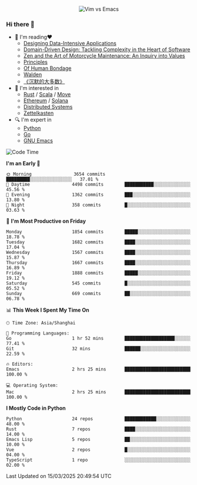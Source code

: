 <p align="center">
    <img src="https://gist.githubusercontent.com/coldnight/e696baffb094e71c96cb302118878eae/raw/40ea5053a6f66cc65f90f437e4173497da225958/banner.gif" alt="Vim vs Emacs" />
</p>

### Hi there 👋

- 📖 I'm reading❤️
    + [Designing Data-Intensive Applications](https://www.oreilly.com/library/view/designing-data-intensive-applications/9781491903063/)
    + [Domain-Driven Design: Tackling Complexity in the Heart of Software](https://www.dddcommunity.org/book/evans_2003/)
    + [Zen and the Art of Motorcycle Maintenance: An Inquiry into Values](https://en.wikipedia.org/wiki/Zen_and_the_Art_of_Motorcycle_Maintenance)
    + [Principles](https://www.principles.com/)
    + [Of Human Bondage](https://en.wikipedia.org/wiki/Of_Human_Bondage)
    + [Walden](https://en.wikipedia.org/wiki/Walden)
    + [《沉默的大多数》](https://en.wikipedia.org/wiki/Silent_majority)
- 🌱 I'm interested in
    + [Rust](https://www.rust-lang.org/) / [Scala](https://www.scala-lang.org/) / [Move](https://github.com/move-language/move/)
    + [Ethereum](https://ethereum.org/en/) / [Solana](https://solana.com/)
	+ [Distributed Systems](https://www.linuxzen.com/notes/topics/20200320174417_%E5%88%86%E5%B8%83%E5%BC%8F/)
	+ [Zettelkasten](https://www.linuxzen.com/notes/notes/20220120080920-slip_box/)
- 🔍 I'm expert in
    + [Python](https://www.python.org/)
    + [Go](https://go.dev/)
    + [GNU Emacs](https://www.gnu.org/software/emacs/)

<!--START_SECTION:waka-->
![Code Time](http://img.shields.io/badge/Code%20Time-3%2C224%20hrs%2014%20mins-blue)

**I'm an Early 🐤** 

```text
🌞 Morning                3654 commits        █████████░░░░░░░░░░░░░░░░   37.01 % 
🌆 Daytime                4498 commits        ███████████░░░░░░░░░░░░░░   45.56 % 
🌃 Evening                1362 commits        ███░░░░░░░░░░░░░░░░░░░░░░   13.80 % 
🌙 Night                  358 commits         █░░░░░░░░░░░░░░░░░░░░░░░░   03.63 % 
```
📅 **I'm Most Productive on Friday** 

```text
Monday                   1854 commits        █████░░░░░░░░░░░░░░░░░░░░   18.78 % 
Tuesday                  1682 commits        ████░░░░░░░░░░░░░░░░░░░░░   17.04 % 
Wednesday                1567 commits        ████░░░░░░░░░░░░░░░░░░░░░   15.87 % 
Thursday                 1667 commits        ████░░░░░░░░░░░░░░░░░░░░░   16.89 % 
Friday                   1888 commits        █████░░░░░░░░░░░░░░░░░░░░   19.12 % 
Saturday                 545 commits         █░░░░░░░░░░░░░░░░░░░░░░░░   05.52 % 
Sunday                   669 commits         ██░░░░░░░░░░░░░░░░░░░░░░░   06.78 % 
```


📊 **This Week I Spent My Time On** 

```text
🕑︎ Time Zone: Asia/Shanghai

💬 Programming Languages: 
Go                       1 hr 52 mins        ███████████████████░░░░░░   77.41 % 
Git                      32 mins             ██████░░░░░░░░░░░░░░░░░░░   22.59 % 

🔥 Editors: 
Emacs                    2 hrs 25 mins       █████████████████████████   100.00 % 

💻 Operating System: 
Mac                      2 hrs 25 mins       █████████████████████████   100.00 % 
```

**I Mostly Code in Python** 

```text
Python                   24 repos            ████████████░░░░░░░░░░░░░   48.00 % 
Rust                     7 repos             ████░░░░░░░░░░░░░░░░░░░░░   14.00 % 
Emacs Lisp               5 repos             ██░░░░░░░░░░░░░░░░░░░░░░░   10.00 % 
Vue                      2 repos             █░░░░░░░░░░░░░░░░░░░░░░░░   04.00 % 
TypeScript               1 repo              ░░░░░░░░░░░░░░░░░░░░░░░░░   02.00 % 
```




 Last Updated on 15/03/2025 20:49:54 UTC
<!--END_SECTION:waka-->
